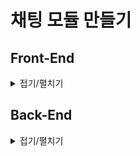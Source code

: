 # 채팅 모듈 만들기

## Front-End

<details>
<summary>접기/펼치기</summary>

## Sass(Scss)
#### ```Version : 1.54.6```
### node.js가 없을 경우 node.js를 먼저 설치해야한다.
[Mac에서 Node 설치](https://github.com/KimYoungJae0125/Computer-Setting/blob/main/Mac-Setting/Node.js-Setting/Node.js-Setting.md)

### Sass(Scss) 설치

<details>
<summary>Sass가 설치 안 되어 있을경우</summary>

```shell
$ npm install sass
```

</details>

<details>
<summary>Package.json에 dependency가 있을 경우</summary>

```shell
$ npm install
```
- ```package.json```에 있는 ```dependencies```에 정보를 가지고 해당 폴더에 설치

</details>


### Sass(Scss) 사용
#### Scss 컴파일
```$ npm run sass```
#### Scss 파일이 변동이 있을 시 바로 컴파일
```$ npm run sass:watch```
- ```package.json```에 ```scripts```에 써있는 스크립트 실행


## Cypress
#### ```Version : 10.6.0```
### node.js가 없을 경우 node.js를 먼저 설치해야한다.
[Mac에서 Node 설치](https://github.com/KimYoungJae0125/Computer-Setting/blob/main/Mac-Setting/Node.js-Setting/Node.js-Setting.md)

### Cypress 설치

<details>
<summary>Cypress가 설치 안 되어 있을경우</summary>

```shell
$ npm install cypress --save-dev
```

</details>

<details>
<summary>Package.json에 dependency가 있을 경우</summary>

```shell
$ npm install
```
- ```package.json```에 있는 ```dependencies```에 정보를 가지고 해당 폴더에 설치


</details>


### Cypress 실행
```shell
npm run test:cy
```

### Reference
https://docs.cypress.io/

</details>

## Back-End
<details>
<summary>접기/펼치기</summary>

## Spring Boot
#### ```Version : 2.7.3```
### Reference
https://docs.spring.io/spring-boot/docs/current/reference/htmlsingle/

</details>
